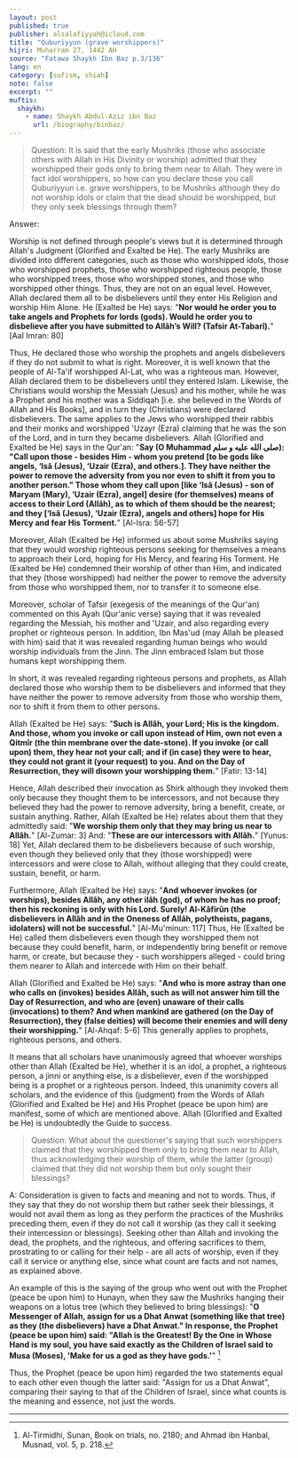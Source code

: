 ```yaml
---
layout: post
published: true
publisher: alsalafiyyah@icloud.com
title: "Quburiyyun (grave worshippers)"
hijri: Muharram 27, 1442 AH
source: "Fatawa Shaykh Ibn Baz p.3/136"
lang: en
category: [sufism, shiah]
note: false
excerpt: ""
muftis:
  shaykh: 
    - name: Shaykh Abdul-Aziz ibn Baz
      url: /biography/binbaz/
---
```


> Question: It is said that the early Mushriks (those who associate others with Allah in His Divinity or worship) admitted that they worshipped their gods only to bring them near to Allah. They were in fact idol worshippers, so how can you declare those you call Quburiyyun i.e. grave worshippers, to be Mushriks although they do not worship idols or claim that the dead should be worshipped, but they only seek blessings through them?

Answer: 

Worship is not defined through people's views but it is determined through Allah's Judgment (Glorified and Exalted be He). The early Mushriks are divided into different categories, such as those who worshipped idols, those who worshipped prophets, those who worshipped righteous people, those who worshipped trees, those who worshipped stones, and those who worshipped other things. Thus, they are not on an equal level. However, Allah declared them all to be disbelievers until they enter His Religion and worship Him Alone. He (Exalted be He) says: "**Nor would he order you to take angels and Prophets for lords (gods). Would he order you to disbelieve after you have submitted to Allâh’s Will? (Tafsir At-Tabarî).**" [Aal Imran: 80] 

Thus, He declared those who worship the prophets and angels disbelievers if they do not submit to what is right. Moreover, it is well known that the people of Al-Ta'if worshipped Al-Lat, who was a righteous man. However, Allah declared them to be disbelievers until they entered Islam. Likewise, the Christians would worship the Messiah (Jesus) and his mother, while he was a Prophet and his mother was a Siddiqah [i.e. she believed in the Words of Allah and His Books], and in turn they (Christians) were declared disbelievers. The same applies to the Jews who worshipped their rabbis and their monks and worshipped 'Uzayr (Ezra) claiming that he was the son of the Lord, and in turn they became disbelievers. Allah (Glorified and Exalted be He) says in the Qur'an: "**Say (O Muhammad صلى الله عليه و سلم): "Call upon those - besides Him - whom you pretend [to be gods like angels, ‘Isâ (Jesus), ‘Uzair (Ezra), and others.]. They have neither the power to remove the adversity from you nor even to shift it from you to another person." Those whom they call upon [like ‘Isâ (Jesus) - son of Maryam (Mary), ‘Uzair (Ezra), angel] desire (for themselves) means of access to their Lord (Allâh), as to which of them should be the nearest; and they [‘Isâ (Jesus), ‘Uzair (Ezra), angels and others] hope for His Mercy and fear His Torment.**" [Al-Isra: 56-57] 

Moreover, Allah (Exalted be He) informed us about some Mushriks saying that they would worship righteous persons seeking for themselves a means to approach their Lord, hoping for His Mercy, and fearing His Torment. He (Exalted be He) condemned their worship of other than Him, and indicated that they (those worshipped) had neither the power to remove the adversity from those who worshipped them, nor to transfer it to someone else.

Moreover, scholar of Tafsir (exegesis of the meanings of the Qur'an) commented on this Ayah (Qur'anic verse) saying that it was revealed regarding the Messiah, his mother and 'Uzair, and also regarding every prophet or righteous person. In addition, Ibn Mas'ud (may Allah be pleased with him) said that it was revealed regarding human beings who would worship individuals from the Jinn. The Jinn embraced Islam but those humans kept worshipping them.

In short, it was revealed regarding righteous persons and prophets, as Allah declared those who worship them to be disbelievers and informed that they have neither the power to remove adversity from those who worship them, nor to shift it from them to other persons.

Allah (Exalted be He) says: "**Such is Allâh, your Lord; His is the kingdom. And those, whom you invoke or call upon instead of Him, own not even a Qitmîr (the thin membrane over the date-stone). If you invoke (or call upon) them, they hear not your call; and if (in case) they were to hear, they could not grant it (your request) to you. And on the Day of Resurrection, they will disown your worshipping them.**" [Fatir: 13-14]

Hence, Allah described their invocation as Shirk although they invoked them only because they thought them to be intercessors, and not because they believed they had the power to remove adversity, bring a benefit, create, or sustain anything. Rather, Allah (Exalted be He) relates about them that they admittedly said: "**We worship them only that they may bring us near to Allâh.**" [Al-Zumar: 3] And: "**These are our intercessors with Allâh.**" [Yunus: 18] Yet, Allah declared them to be disbelievers because of such worship, even though they believed only that they (those worshipped) were intercessors and were close to Allah, without alleging that they could create, sustain, benefit, or harm.

Furthermore, Allah (Exalted be He) says: "**And whoever invokes (or worships), besides Allâh, any other ilâh (god), of whom he has no proof; then his reckoning is only with his Lord. Surely! Al-Kâfirûn (the disbelievers in Allâh and in the Oneness of Allâh, polytheists, pagans, idolaters) will not be successful.**" [Al-Mu'minun: 117] Thus, He (Exalted be He) called them disbelievers even though they worshipped them not because they could benefit, harm, or independently bring benefit or remove harm, or create, but because they - such worshippers alleged - could bring them nearer to Allah and intercede with Him on their behalf.

Allah (Glorified and Exalted be He) says: "**And who is more astray than one who calls on (invokes) besides Allâh, such as will not answer him till the Day of Resurrection, and who are (even) unaware of their calls (invocations) to them? And when mankind are gathered (on the Day of Resurrection), they (false deities) will become their enemies and will deny their worshipping.**" [Al-Ahqaf: 5-6] This generally applies to prophets, righteous persons, and others.

It means that all scholars have unanimously agreed that whoever worships other than Allah (Exalted be He), whether it is an idol, a prophet, a righteous person, a jinni or anything else, is a disbeliever, even if the worshipped being is a prophet or a righteous person. Indeed, this unanimity covers all scholars, and the evidence of this (judgment) from the Words of Allah (Glorified and Exalted be He) and His Prophet (peace be upon him) are manifest, some of which are mentioned above. Allah (Glorified and Exalted be He) is undoubtedly the Guide to success. 


> Question: What about the questioner's saying that such worshippers claimed that they worshipped them only to bring them near to Allah, thus acknowledging their worship of them, while the latter (group) claimed that they did not worship them but only sought their blessings?

A: Consideration is given to facts and meaning and not to words. Thus, if they say that they do not worship them but rather seek their blessings, it would not avail them as long as they perform the practices of the Mushriks preceding them, even if they do not call it worship (as they call it seeking their intercession or blessings). Seeking other than Allah and invoking the dead, the prophets, and the righteous, and offering sacrifices to them, prostrating to or calling for their help - are all acts of worship, even if they call it service or anything else, since what count are facts and not names, as explained above.

An example of this is the saying of the group who went out with the Prophet (peace be upon him) to Hunayn, when they saw the Mushriks hanging their weapons on a lotus tree (which they believed to bring blessings): "**O Messenger of Allah, assign for us a Dhat Anwat (something like that tree) as they (the disbelievers) have a Dhat Anwat." In response, the Prophet (peace be upon him) said: "Allah is the Greatest! By the One in Whose Hand is my soul, you have said exactly as the Children of Israel said to Musa (Moses), 'Make for us a god as they have gods.'**" [^1]

Thus, the Prophet (peace be upon him) regarded the two statements equal to each other even though the latter said: "Assign for us a Dhat Anwat", comparing their saying to that of the Children of Israel, since what counts is the meaning and essence, not just the words.

---

[^1]: Al-Tirmidhi, Sunan, Book on trials, no. 2180; and Ahmad ibn Hanbal, Musnad, vol. 5, p. 218.
